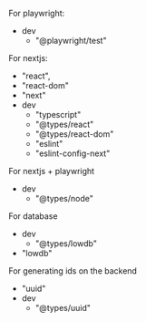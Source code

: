 For playwright:

- dev
  - "@playwright/test"

For nextjs:

- "react",
- "react-dom"
- "next"
- dev
  - "typescript"
  - "@types/react"
  - "@types/react-dom"
  - "eslint"
  - "eslint-config-next"

For nextjs + playwright

- dev
  - "@types/node"

For database

- dev
  - "@types/lowdb"
- "lowdb"

For generating ids on the backend

- "uuid"
- dev
  - "@types/uuid"
